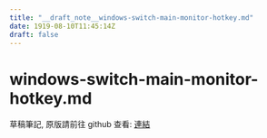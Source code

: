 ```yaml
---
title: "__draft_note__windows-switch-main-monitor-hotkey.md"
date: 1919-08-10T11:45:14Z
draft: false
---
```


# windows-switch-main-monitor-hotkey.md

草稿筆記, 原版請前往 github 查看: [連結](https://github.com/tinghaolai/just-random-note/blob/master/windows/windows-switch-main-monitor-hotkey.md)